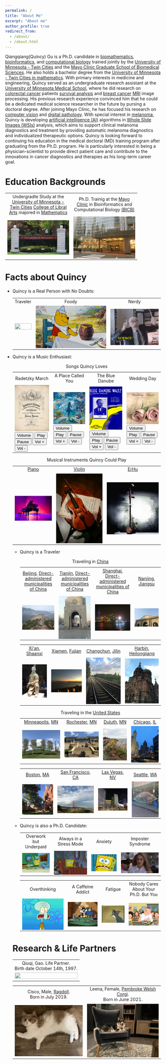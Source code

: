 ```yaml
---
permalink: /
title: "About Me"
excerpt: "About me"
author_profile: true
redirect_from: 
  - /about/
  - /about.html
---
```

 
Qiangqiang(Quincy) Gu is a Ph.D. candidate in [biomathematics](https://en.wikipedia.org/wiki/Mathematical_and_theoretical_biology), [bioinformatics](https://en.wikipedia.org/wiki/Bioinformatics), and [computational biology](https://en.wikipedia.org/wiki/Computational_biology) trained jointly by the [University of Minnesota - Twin Cities](https://twin-cities.umn.edu) and the [Mayo Clinic Graduate School of Biomedical Sciences](https://college.mayo.edu). He also holds a bachelor degree from the [University of Minnesota - Twin Cities in mathematics](https://cse.umn.edu/math). 
With primary interests in medicine and engineering, Quincy served as an undergraduate research assistant at the [University of Minnesota Medical School](https://med.umn.edu), where he did research on [colorectal cancer](https://www.cdc.gov/cancer/colorectal/basic_info/what-is-colorectal-cancer.htm) patients [survival analysis](https://en.wikipedia.org/wiki/Survival_analysis) and [breast cancer](https://www.mayoclinic.org/diseases-conditions/breast-cancer/symptoms-causes/syc-20352470) [MRI](https://www.mayoclinic.org/tests-procedures/mri/about/pac-20384768) image processing. His previous research experience convinced him that he could be a dedicated medical science researcher in the future by pursing a doctoral degree.
After joining Mayo Clinic, he has focused his research on [computer vision](https://en.wikipedia.org/wiki/Computer_vision) and [digital pathology](https://en.wikipedia.org/wiki/Digital_pathology). With special interest in [melanoma](https://www.mayoclinic.org/diseases-conditions/melanoma/symptoms-causes/syc-20374884), Quincy is developing [artificial intelligence (AI)](https://en.wikipedia.org/wiki/Artificial_intelligence) algorithms in [Whole Slide Images (WSIs)](https://digitalpathologyassociation.org/whole-slide-imaging-repository) analysis, which aims to support clinical melanoma diagnostics and treatment by providing automatic melanoma diagnostics and individualized therapeutic options.
Quincy is looking forward to continuing his education in the medical doctoral (MD) training program after graduating from the Ph.D. program. He is particularly interested in being a physician-scientist to provide direct patient care and contribute to the innovations in cancer diagnostics and therapies as his long-term career goal.

Education Backgrounds
=====

  <table>
      <tr>
        <td width="200" height="50" style="text-align:center">Undergradte Study at the <a href="https://twin-cities.umn.edu">University of Minnesota - Twin Cities</a> <a href="https://cla.umn.edu/undergraduate-students/requirements-policies/about-majors-minors/shared-majors-and-minors/ba-mathematics">College of Libral Arts</a> majored in <a href="https://cse.umn.edu/math">Mathematics</a></td>
        <td width="200" height="50" style="text-align:center">Ph.D. Trainig at the <a href="https://college.mayo.edu">Mayo Clinic</a> in Bioinformatics and Computational Biology <a href="https://r.umn.edu/academics-research/graduate/bicb">(BICB)</a></td>
      </tr> 
      <tr>
        <td><img style="vertical-align: bottom;" src="images/umn.png" width="100%" height="100%"></td>
        <td><img style="vertical-align: bottom;" src="images/mayo_clinic.png" width="100%" height="100%"></td>
      </tr>   
    </table>   

Facts about Quincy
=====
* Quincy is a Real Person with No Doubts: 

  <table>
    <tr>
      <td style="text-align:center">Traveler</td>
      <td style="text-align:center">Foody</td>
      <td style="text-align:center">Nerdy</td>
    </tr>
    <tr>
      <td><img style="display:block;" src="images/traveler.gif" width="100%" height="100%"></td>
      <td><img style="display:block;" src="images/foody.gif" width="100%" height="100%"></td>
      <td><img style="display:block;" src="images/nerd.gif" width="100%" height="100%"></td>
    </tr>
  </table>

* Quincy is a Music Enthusiast:
     
  <table>
  <caption>Songs Quincy Loves</caption>
    <tr>
      <td style="text-align:center">Radetzky March</td>
      <td style="text-align:center">A Place Called You</td>
      <td style="text-align:center">The Blue Danube</td>
      <td style="text-align:center">Wedding Day</td>
    </tr>
    <tr>
      <td><audio id="m1"> <source src="musics/radetzky_march.mp3" type="audio/mpeg"></audio>
      <div> 
      <img src="images/radetzky_march.png">
      <button onclick="m1_get_volume()">Volume</button> 
      <button onclick="m1_play_music()">Play</button> 
      <button onclick="m1_pause_music()">Pause</button> 
      <button onclick="m1_up_volumne()">Vol +</button> 
      <button onclick="m1_down_volumne()">Vol -</button> 
      </div></td>
      <td><audio id="m2"> <source src="musics/place_called_you.mp3" type="audio/mpeg"></audio>
      <div> 
      <img src="images/place_called_you.png">
      <button onclick="m2_get_volume()">Volume</button> 
      <button onclick="m2_play_music()">Play</button> 
      <button onclick="m2_pause_music()">Pause</button> 
      <button onclick="m2_up_volumne()">Vol +</button> 
      <button onclick="m2_down_volumne()">Vol -</button> 
      </div></td>
      <td><audio id="m3"> <source src="musics/blue_danube.mp3" type="audio/mpeg"></audio>
      <div> 
      <img src="images/blue_danube.png">
      <button onclick="m3_get_volume()">Volume</button> 
      <button onclick="m3_play_music()">Play</button> 
      <button onclick="m3_pause_music()">Pause</button> 
      <button onclick="m3_up_volumne()">Vol +</button> 
      <button onclick="m3_down_volumne()">Vol -</button> 
      </div></td>
      <td><audio id="m4"> <source src="musics/wedding_day.mp3" type="audio/mpeg"></audio>
      <div> 
      <img src="images/wedding_day.png">
      <button onclick="m4_get_volume()">Volume</button> 
      <button onclick="m4_play_music()">Play</button> 
      <button onclick="m4_pause_music()">Pause</button> 
      <button onclick="m4_up_volumne()">Vol +</button> 
      <button onclick="m4_down_volumne()">Vol -</button> 
      </div></td>
    </tr> 
<script>
    var m1 = document.getElementById("m1");
    function m1_get_volume() {
      alert(m1.volume)
    }
    function m1_play_music() { 
      m1.play();
    } 
    function m1_pause_music() { 
      m1.pause();
    } 
    function m1_up_volumne() { 
      m1.volume = parseFloat(m1.volume)+0.1;
    } 
    function m1_down_volumne() { 
      m1.volume = parseFloat(m1.volume)-0.1;
    } 
    var m2 = document.getElementById("m2");
    function m2_get_volume() {
      alert(m2.volume)
    }
    function m2_play_music() { 
      m2.play();
    } 
    function m2_pause_music() { 
      m2.pause();
    } 
    function m2_up_volumne() { 
      m2.volume = parseFloat(m2.volume)+0.1;
    } 
    function m2_down_volumne() { 
      m2.volume = parseFloat(m2.volume)-0.1;
    } 
    var m3 = document.getElementById("m3");
    function m3_get_volume() {
      alert(m3.volume)
    }
    function m3_play_music() { 
      m3.play();
    } 
    function m3_pause_music() { 
      m3.pause();
    } 
    function m3_up_volumne() { 
      m3.volume = parseFloat(m3.volume)+0.1;
    } 
    function m3_down_volumne() { 
      m3.volume = parseFloat(m3.volume)-0.1;
    }  
    var m4 = document.getElementById("m4");
    function m4_get_volume() {
      alert(m4.volume)
    }
    function m4_play_music() { 
      m4.play();
    } 
    function m4_pause_music() { 
      m4.pause();
    } 
    function m4_up_volumne() { 
      m4.volume = parseFloat(m4.volume)+0.1;
    } 
    function m4_down_volumne() { 
      m4.volume = parseFloat(m4.volume)-0.1;
    } 
</script> 
  </table>

  <table>
  <caption>Musical Instruments Quincy Could Play</caption>
      <tr>
        <td style="text-align:center"><a href="https://en.wikipedia.org/wiki/Piano">Piano</a></td>
        <td style="text-align:center"><a href="https://en.wikipedia.org/wiki/Violin">Violin</a></td>
        <td style="text-align:center"><a href="https://en.wikipedia.org/wiki/Erhu">ErHu</a></td>
      </tr>
      <tr>
        <td><img style="display:block;" src="images/piano.png" width="100%" height="100%"></td>
        <td><img style="display:block;" src="images/violin.png" width="100%" height="100%"></td>
        <td><img style="display:block;" src="images/erhu.png" width="100%" height="100%"></td>
      </tr>
  </table>

* Quincy is a Traveler
  <table>
  <caption>Traveling in <a href="https://en.wikipedia.org/wiki/China">China</a></caption>
      <tr>
        <td style="text-align:center"><a href="https://en.wikipedia.org/wiki/Beijing">Beijing</a>, <a href="https://en.wikipedia.org/wiki/Direct-administered_municipalities_of_China">Direct-administered municipalities of China</a></td>
        <td style="text-align:center"><a href="https://en.wikipedia.org/wiki/Tianjin">Tianjin</a>, <a href="https://en.wikipedia.org/wiki/Direct-administered_municipalities_of_China">Direct-administered municipalities of China</a></td>
        <td style="text-align:center"><a href="https://en.wikipedia.org/wiki/Shanghai">Shanghai</a>, <a href="https://en.wikipedia.org/wiki/Direct-administered_municipalities_of_China">Direct-administered municipalities of China</a></td>
        <td style="text-align:center"><a href="https://en.wikipedia.org/wiki/Nanjing">Nanjing</a>, <a href="https://en.wikipedia.org/wiki/Jiangsu">Jiangsu</a></td>
      </tr>
      <tr>
        <td><img style="display:block;" src="images/beijing.png" width="100%" height="100%"></td>
        <td><img style="display:block;" src="images/tianjin.png" width="100%" height="100%"></td>
        <td><img style="display:block;" src="images/shanghai.png" width="100%" height="100%"></td>
        <td><img style="display:block;" src="images/nanjing.png" width="100%" height="100%"></td>
      </tr>
  </table>

  <table>
    <tr>
      <td style="text-align:center"><a href="https://en.wikipedia.org/wiki/Xi%27an">Xi'an</a>, <a href="https://en.wikipedia.org/wiki/Fujian">Shaanxi</a></td>
      <td style="text-align:center"><a href="https://en.wikipedia.org/wiki/Xiamen">Xiamen</a>, <a href="https://en.wikipedia.org/wiki/Fujian">Fujian</a></td>
      <td style="text-align:center"><a href="https://en.wikipedia.org/wiki/Changchun">Changchun</a>, <a href="https://en.wikipedia.org/wiki/Jilin">Jilin</a></td>
      <td style="text-align:center"><a href="https://en.wikipedia.org/wiki/Harbin">Harbin</a>, <a href="https://en.wikipedia.org/wiki/Heilongjiang">Heilongjiang</a></td>
    </tr>
    <tr>
      <td><img style="display:block;" src="images/xian.png" width="100%" height="100%"></td>
      <td><img style="display:block;" src="images/xiamen.png" width="100%" height="100%"></td>
      <td><img style="display:block;" src="images/changchun.png" width="100%" height="100%"></td>
      <td><img style="display:block;" src="images/harbin.png" width="100%" height="100%"></td>
    </tr>
  </table>

  <table>
  <caption>Traveling in the <a href="https://en.wikipedia.org/wiki/United_States">United States</a></caption>
      <tr>
        <td style="text-align:center"><a href="https://en.wikipedia.org/wiki/Minneapolis">Minneapolis</a>, <a href="https://en.wikipedia.org/wiki/Minnesota">MN</a></td>
        <td style="text-align:center"><a href="https://en.wikipedia.org/wiki/Rochester,_Minnesota">Rochester</a>, <a href="https://en.wikipedia.org/wiki/Minnesota">MN</a></td>
        <td style="text-align:center"><a href="https://en.wikipedia.org/wiki/Duluth,_Minnesota">Duluth</a>, <a href="https://en.wikipedia.org/wiki/Minnesota">MN</a></td>
        <td style="text-align:center"><a href="https://en.wikipedia.org/wiki/Chicago">Chicago</a>, <a href="https://en.wikipedia.org/wiki/Illinois">IL</a></td>
      </tr>
      <tr>
        <td><img style="display:block;" src="images/mpls.png" width="100%" height="100%"></td>
        <td><img style="display:block;" src="images/rochester.png" width="100%" height="100%"></td>
        <td><img style="display:block;" src="images/duluth.png" width="100%" height="100%"></td>
        <td><img style="display:block;" src="images/chicago.png" width="100%" height="100%"></td>
      </tr>
  </table>

  <table>
    <tr>
      <td style="text-align:center"><a href="https://en.wikipedia.org/wiki/Boston">Boston</a>, <a href="https://en.wikipedia.org/wiki/Massachusetts">MA</a></td>
      <td style="text-align:center"><a href="https://en.wikipedia.org/wiki/San_Francisco">San Francisco</a>, <a href="https://en.wikipedia.org/wiki/California">CA</a></td>
      <td style="text-align:center"><a href="https://en.wikipedia.org/wiki/Las_Vegas">Las Vegas</a>, <a href="https://en.wikipedia.org/wiki/Nevada">NV</a></td>
      <td style="text-align:center"><a href="https://en.wikipedia.org/wiki/Seattle">Seattle</a>, <a href="https://en.wikipedia.org/wiki/Washington_(state)">WA</a></td>
    </tr>
    <tr>
      <td><img style="display:block;" src="images/boston.png" width="100%" height="100%"></td>
      <td><img style="display:block;" src="images/sanfran.png" width="100%" height="100%"></td>
      <td><img style="display:block;" src="images/vegas.png" width="100%" height="100%"></td>
      <td><img style="display:block;" src="images/seattle.png" width="100%" height="100%"></td>
    </tr> 
  </table>

* Quincy is also a Ph.D. Candidate:

  <table>
    <tr>
      <td style="text-align:center">Overwork but Underpaid</td>
      <td style="text-align:center">Always in a Stress Mode</td>
      <td style="text-align:center">Anxiety</td>
      <td style="text-align:center">Imposter Syndrome</td>
    </tr>
    <tr>
      <td><img style="display:block;" src="images/overwork_underpaid.gif" width="100%" height="100%"></td>
      <td><img style="display:block;" src="images/stress_mode.gif" width="100%" height="100%"></td>
      <td><img style="display:block;" src="images/anxiety.gif" width="100%" height="100%"></td>
      <td><img style="display:block;" src="images/imposter_syndrome.gif" width="100%" height="100%"></td>
    </tr>
  </table>

  <table>
    <tr>
      <td style="text-align:center">Overthinking</td>
      <td style="text-align:center">A Caffeine Addict</td>
      <td style="text-align:center">Fatigue</td>
      <td style="text-align:center">Nobody Cares About Your Ph.D. But You</td>
    </tr>
    <tr>
      <td><img style="display:block;" src="images/overthink.gif" width="100%" height="100%"></td>
      <td><img style="display:block;" src="images/caffeine_addict.gif" width="100%" height="100%"></td>
      <td><img style="display:block;" src="images/fatigue.gif" width="100%" height="100%"></td>
      <td><img style="display:block;" src="images/who_cares.gif" width="100%" height="100%"></td>
    </tr>
  </table>


Research & Life Partners
======

  <table style="table-layout:fixed;">
      <tr>
        <td style="text-align:center">Qiuqi, Gao. Life Partner.<br> Birth date October 14th, 1997.<br></td>
      </tr>
      <tr> 
        <td><img style="display:block;" src="images/qiuqi_gao.jpg" width="100%" height="100%"></td>
      </tr>
  </table>

  <table style="table-layout:fixed;">
    <tr>
      <td style="text-align:center">Cisco, Male, <a href="https://www.youtube.com/watch?v=9vOgfwKQckY">Ragdoll</a>.<br> Born in July 2019.<br></td>
      <td style="text-align:center">Leena, Female, <a href="https://en.wikipedia.org/wiki/Pembroke_Welsh_Corgi">Pembroke Welsh Corgi</a>.<br> Born in June 2021.<br></td>
    </tr>
    <tr>
      <td><img style="display:block;" src="images/cisco.png" width="100%" height="100%"></td>
      <td><img style="display:block;" src="images/leena.JPG" width="100%" height="100%"></td>
    </tr>
  </table>
